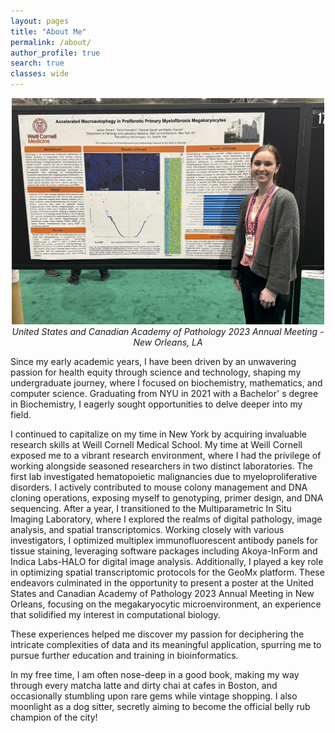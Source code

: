 ```yaml
---
layout: pages
title: "About Me"
permalink: /about/
author_profile: true
search: true
classes: wide
---
```

<figure style="text-align: center; width: 500px; margin: 0 auto;">
  <img src="/assets/images/USCAP_presentation.jpg" alt="USCAP Picture">
  <figcaption style="font-style: italic;"> United States and Canadian Academy of Pathology 2023 Annual Meeting - New Orleans, LA</figcaption>
</figure>

Since my early academic years, I have been driven by an unwavering passion for health equity through science and technology, shaping my undergraduate journey, where I focused on biochemistry, mathematics, and computer science. Graduating from NYU in 2021 with a Bachelor' s degree in Biochemistry, I eagerly sought opportunities to delve deeper into my field. 

I continued to capitalize on my time in New York by acquiring invaluable research skills at Weill Cornell Medical School. My time at Weill Cornell exposed me to a vibrant research environment, where I had the privilege of working alongside seasoned researchers in two distinct laboratories. The first lab investigated hematopoietic malignancies due to myeloproliferative disorders. I actively contributed to mouse colony management and DNA cloning operations, exposing myself to genotyping, primer design, and DNA sequencing. After a year, I transitioned to the Multiparametric In Situ Imaging Laboratory, where I explored the realms of digital pathology, image analysis, and spatial transcriptomics. Working closely with various investigators, I optimized multiplex immunofluorescent antibody panels for tissue staining, leveraging software packages including Akoya-InForm and Indica Labs-HALO for digital image analysis. Additionally, I played a key role in optimizing spatial transcriptomic protocols for the GeoMx platform. These endeavors culminated in the opportunity to present a poster at the United States and Canadian Academy of Pathology 2023 Annual Meeting in New Orleans, focusing on the megakaryocytic microenvironment, an experience that solidified my interest in computational biology.

These experiences helped me discover my passion for deciphering the intricate complexities of data and its meaningful application, spurring me to pursue further education and training in bioinformatics.

In my free time, I am often nose-deep in a good book, making my way through every matcha latte and dirty chai at cafes in Boston, and occasionally stumbling upon rare gems while vintage shopping. I also moonlight as a dog sitter, secretly aiming to become the official belly rub champion of the city!

[MyLinkedIn]: https://www.linkedin.com/in/jstream11
[GitHub]: https://github.com/jstream11
